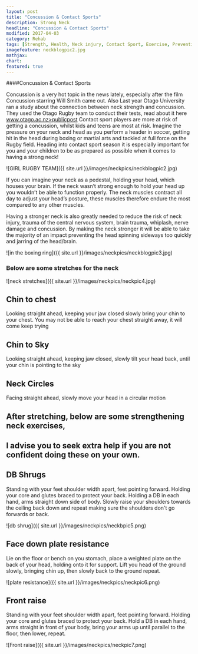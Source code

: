 ```yaml
---
layout: post
title: "Concussion & Contact Sports"
description: Strong Neck
headline: "Concussion & Contact Sports"
modified: 2017-04-03
category: Rehab
tags: [Strength, Health, Neck injury, Contact Sport, Exercise, Prevention of Brain Trauma, Concussion]
imagefeature: neckblogpic2.jpg
mathjax: 
chart:
featured: true
---
```


<style>



</style>

####Concussion & Contact Sports
 
Concussion is a very hot topic in the news lately, especially after the film Concussion starring Will Smith came out. Also Last year Otago University ran a study about the connection between neck strength and concussion. They used the Otago Rugby team to conduct their tests, read about it here www.otago.ac.nz>publicpost 
Contact sport players are more at risk of getting a concussion, whilst kids and teens are most at risk. Imagine the pressure on your neck and head as you perform a header in soccer, getting hit in the head during boxing or martial arts and tackled at full force on the Rugby field.
Heading into contact sport season it is especially important for you and your children to be as prepared as possible when it comes to having a strong neck!

![GIRL RUGBY TEAM]({{ site.url }}/images/neckpics/neckblogpic2.jpg) 

If you can imagine your neck as a pedestal, holding your head, which houses your brain. If the neck wasn’t strong enough to hold your head up you wouldn’t be able to function properly. The neck muscles contract all day to adjust your head’s posture, these muscles therefore endure the most compared to any other muscles.

Having a stronger neck is also greatly needed to reduce the risk of neck injury, trauma of the central nervous system, brain trauma, whiplash, nerve damage and concussion. By making the neck stronger it will be able to take the majority of an impact preventing the head spinning sideways too quickly and jarring of the head/brain.

![in the boxing ring]({{ site.url }}/images/neckpics/neckblogpic3.jpg)

### Below are some stretches for the neck

![neck stretches]({{ site.url }}/images/neckpics/neckpic4.jpg)

## Chin to chest
Looking straight ahead, keeping your jaw closed slowly bring your chin to your chest. You may not be able to reach your chest straight away, it will come keep trying
    
## Chin to Sky
Looking straight ahead, keeping jaw closed, slowly tilt your head back, until your chin is pointing to the sky

## Neck Circles
Facing straight ahead, slowly move your head in a circular motion

## After stretching, below are some strengthening neck exercises,
## I advise you to seek extra help if you are not confident doing these on your own.

## DB Shrugs
Standing with your feet shoulder width apart, feet pointing forward. Holding your core and glutes braced to protect your back. Holding a DB in each hand, arms straight down side of body.
Slowly raise your shoulders towards the ceiling back down and repeat making sure the shoulders don't go forwards or back.

![db shrug]({{ site.url }}/images/neckpics/neckbpic5.png)

## Face down plate resistance
Lie on the floor or bench on you stomach, place a weighted plate on the back of your head, holding onto it for support. Lift you head of the ground slowly, bringing chin up, then slowly back to the ground repeat.

![plate resistance]({{ site.url }}/images/neckpics/neckpic6.png)

## Front raise
Standing with your feet shoulder width apart, feet pointing forward. Holding your core and glutes braced to protect your back. Hold a DB in each hand, arms straight in front of your body, bring your arms up until parallel to the floor, then lower, repeat.

![Front raise]({{ site.url }}/images/neckpics/neckpic7.png)




